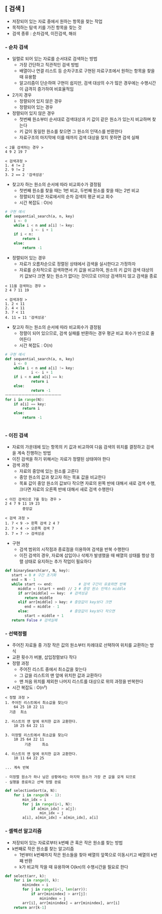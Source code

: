 ## [ 검색 ]

- 저장되어 있는 자료 중에서 원하는 항목을 찾는 작업
- 목적하는 탐색 키를 가진 항목을 찾는 것
- 검색 종류 : 순차검색, 이진검색, 해쉬

### - 순차 검색

- 일렬로 되어 있는 자료를 순서대로 검색하는 방법
    - 가장 간단하고 직관적인 검색 방법
    - 배열이나 연결 리스트 등 순차구조로 구현된 자료구조에서 원하는 항목을 찾을 때 유용함
    - 알고리즘이 단순하여 구현이 쉽지만, 검색 대상의 수가 많은 경우에는 수행시간이 급격히 증가하여 비효율적임
- 2가지 경우
    - 정렬되어 있지 않은 경우
    - 정렬되어 있는 경우
- 정렬되어 있지 않은 경우
    - 첫번째 원소부터 순서대로 검색대상과 키 값이 같은 원소가 있는지 비교하며 찾는다
    - 키 값이 동일한 원소를 찾으면 그 원소의 인덱스를 반환한다
    - 자료구조의 마지막에 이를 때까지 검색 대상을 찾지 못하면 검색 실패

```
< 2를 검색하는 경우 >
4 9 2 19 7

< 검색과정 >
1. 4 != 2
2. 9 != 2
3. 2 == 2 '검색성공'
```

- 찾고자 하는 원소의 순서에 따라 비교회수가 결정됨
    - 첫번째 원소를 찾을 때는 1번 비교, 두번째 원소를 찾을 때는 2번 비교
    - 정렬되지 않은 자료에서의 순차 검색의 평균 비교 회수
    - 시간 복잡도 : O(n)

```python
# 구현 예시
def sequential_search(a, n, key)
	i <- 0
	while i < n and a[i] != key:
			i <- i + 1
	if i < n: 
		return i
	else: 
		return -1
```

- 정렬되어 있는 경우
    - 자료가 오름차순으로 정렬된 상태에서 검색을 실시한다고 가정하자
    - 자료를 순차적으로 검색하면서 키 값을 비교하여, 원소의 키 값이 검색 대상의 키 값보다 크면 찾는 원소가 없다는 것이므로 더이상 검색하지 않고 검색을 종료

```
< 11을 검색하는 경우 >
2 4 7 11 19

< 검색과정 >
1. 2 < 11
2. 4 < 11
3. 7 < 11
4. 11 = 11 '검색성공'
```

- 찾고자 하는 원소의 순서에 따라 비교회수가 결정됨
    - 정렬이 되어 있으므로, 검색 실패를 반환하는 경우 평균 비교 회수가 반으로 줄어든다
    - 시간 복잡도 : O(n)

```python
# 구현 예시
def sequential_search(a, n, key)
	i <- 0
	while i < n and a[i] != key:
			i <- i + 1
	if i < n and a[i] == k: 
			return i
	else: 
			return -1
ㅡㅡㅡㅡㅡㅡㅡㅡㅡㅡㅡㅡㅡㅡㅡㅡㅡ
for i in range(N):
	if a[i] == key:
		return i
	else:
		return -1
	
```

### - 이진 검색

- 자료의 가운데에 있는 항목의 키 값과 비교하여 다음 검색의 위치를 결정하고 검색을 계속 진행하는 방법
- 이진 검색을 하기 위해서는 자료가 정렬된 상태여야 한다
- 검색 과정
    - 자료의 중앙에 있는 원소를 고른다
    - 중앙 원소의 값과 찾고자 하는 목표 값을 비교한다
    - 목표 값이 중앙 원소의 값보다 작으면 자료의 왼쪽 반에 대해서 새로 검색 수행, 크다면 자료의 오른쪽 반에 대해서 새로 검색 수행한다

```
< 이진 검색으로 7을 찾는 경우 >
2 4 7 9 11 19 23
		중앙값

< 검색 과정 >
1. 7 < 9 -> 왼쪽 검색 2 4 7
2. 7 > 4 -> 오른쪽 검색 7
3. 7 = 7 -> 검색성공
```

- 구현
    - 검색 범위의 시작점과 종료점을 이용하여 검색을 반복 수행한다
    - 이진 검색의 경우, 자료에 삽입이나 삭제가 발생했을 때 배열의 상태를 항상 정렬 상태로 유지하는 추가 작업이 필요하다

```python
def binarySearch(arr, N, key):
   start = 0 # 구간 초기화
   end = N - 1
   while start <= end:            # 검색 구간이 유효하면 반복
      middle = (start + end) // 2 # 중앙 원소 인덱스 middle
      if arr[middle] == key:  # 검색성공
         return middle
      elif arr[middle] > key: # 중앙값이 key보다 크면
         end = middle - 1
      else:                   # 중앙값이 key보다 작으면
         start = middle + 1
   return False # 검색실패
```

### - 선택정렬

- 주어진 자료들 중 가장 작은 값의 원소부터 차례대로 선택하여 위치를 교환하는 방식
- 교환 횟수가 버블, 삽입정렬보다 작다
- 정렬 과정
    - 주어진 리스트 중에서 최소값을 찾는다
    - 그 값을 리스트의 맨 앞에 위치한 값과 교환하다
    - 맨 처음 위치를 제외한 나머지 리스트를 대상으로 위의 과정을 반복한다
- 시간 복잡도 : O(n²)

```
< 정렬 과정 >
1. 주어진 리스트에서 최소값을 찾는다
	64 25 10 22 11
  기준  최소

2. 리스트의 맨 앞에 위치한 값과 교환한다.
	10 25 64 22 11

3. 미정렬 리스트에서 최소값을 찾는다
	10 25 64 22 11
		 기준     최소

4. 리스트의 맨 앞에 위치한 값과 교환한다.
	10 11 64 22 25

... 계속 반복

- 미정렬 원소가 하나 남은 상황에서는 마지막 원소가 가장 큰 값을 갖게 되므로 
- 실행을 종료하고 선택 정렬 완료
```

```python
def selectionSort(a, N):
	for i in range(N - 1):
		min_idx = i
		for j in range(i+1, N):
			if a[min_idx] > a[j]:
				min_idx = j
		a[i], a[min_idx] = a[min_idx], a[i]
```

### - 셀렉션 알고리즘

- 저장되어 있는 자료로부터 k번째 큰 혹은 작은 원소를 찾는 방법
- k번째로 작은 원소를 찾는 알고리즘
    - 1번부터 k번째까지 작은 원소들을 찾아 배열의 앞쪽으로 이동시키고 배열의  k번째 반환
    - k가 비교적 작을 때 유용하며  O(kn)의 수행시간을 필요로 한다

```python
def select(arr, k):
	for i in range(0, k):
		minindex = i
		for j in range(i+1, len(arr)):
			if arr[minindex] > arr[j]:
				minindex = j
		arr[i], arr[minindex] = arr[minindex], arr[i]
	return arr[k-1]
```
